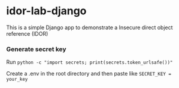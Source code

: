 # idor-lab-django
This is a simple Django app to demonstrate a Insecure direct object reference (IDOR)

### Generate secret key
Run `python -c "import secrets; print(secrets.token_urlsafe())"`

Create a .env in the root directory and then paste like `SECRET_KEY = your_key`
